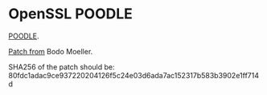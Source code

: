 OpenSSL POODLE
=======

[POODLE](http://googleonlinesecurity.blogspot.no/2014/10/this-poodle-bites-exploiting-ssl-30.html).

[Patch from](https://marc.info/?l=openssl-dev&m=141333049205629&w=2) Bodo Moeller.

SHA256 of the patch should be: 80fdc1adac9ce937220204126f5c24e03d6ada7ac152317b583b3902e1ff714d